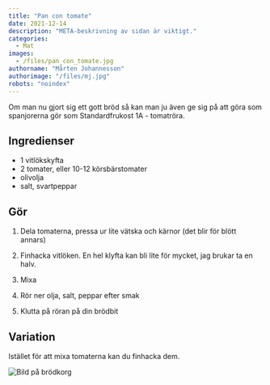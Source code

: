 ```yaml
---
title: "Pan con tomate"
date: 2021-12-14
description: "META-beskrivning av sidan är viktigt."
categories:
  - Mat
images:
  - /files/pan_con_tomate.jpg
authorname: "Mårten Johannesson"
authorimage: "/files/mj.jpg"
robots: "noindex"
---
```


Om man nu gjort sig ett gott bröd så kan man ju även ge sig på att göra som spanjorerna gör som Standardfrukost 1A - tomatröra.

<!--more-->
## Ingredienser

* 1 vitlökskyfta
* 2 tomater, eller 10-12 körsbärstomater
* olivolja
* salt, svartpeppar

## Gör

1. Dela tomaterna, pressa ur lite vätska och kärnor (det blir för blött annars)

2. Finhacka vitlöken. En hel klyfta kan bli lite för mycket, jag brukar ta en halv.

3. Mixa

4. Rör ner olja, salt, peppar efter smak

5. Klutta på röran på din brödbit

## Variation

Istället för att mixa tomaterna kan du finhacka dem.

![Bild på brödkorg](/files/brod1.jpg "Brödkorg")